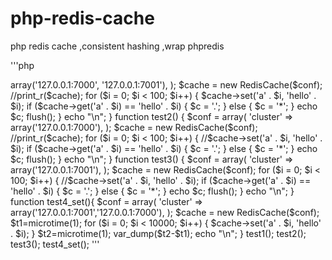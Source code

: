 # php-redis-cache
php redis cache ,consistent hashing ,wrap phpredis



'''php
<?php     
    include_once __DIR__ . '/RedisCache.php';
    
    
    function test1()
    {
        $conf = array(
            'cluster' => array('127.0.0.1:7000', '127.0.0.1:7001'),
    
        );
        $cache = new RedisCache($conf);
    
    
        //print_r($cache);
        for ($i = 0; $i < 100; $i++) {
            $cache->set('a' . $i, 'hello' . $i);
            if ($cache->get('a' . $i) == 'hello' . $i) {
                $c = '.';
            } else {
                $c = '*';
            }
            echo $c;
            flush();
        }
        echo "\n";
    
    }
    
    
    function test2()
    {
        $conf = array(
            'cluster' => array('127.0.0.1:7000'),
    
        );
        $cache = new RedisCache($conf);
    
    
        //print_r($cache);
        for ($i = 0; $i < 100; $i++) {
            //$cache->set('a' . $i, 'hello' . $i);
            if ($cache->get('a' . $i) == 'hello' . $i) {
                $c = '.';
            } else {
                $c = '*';
            }
            echo $c;
            flush();
        }
    
    
        echo "\n";
    }
    
    
    function test3()
    {
        $conf = array(
            'cluster' => array('127.0.0.1:7001'),
    
        );
        $cache = new RedisCache($conf);
    
        for ($i = 0; $i < 100; $i++) {
            //$cache->set('a' . $i, 'hello' . $i);
            if ($cache->get('a' . $i) == 'hello' . $i) {
                $c = '.';
            } else {
                $c = '*';
            }
            echo $c;
            flush();
        }
    
    
        echo "\n";
    
    }
    
    function test4_set(){
        $conf = array(
            'cluster' => array('127.0.0.1:7001','127.0.0.1:7000'),
        );
        $cache = new RedisCache($conf);
        $t1=microtime(1);
    
        for ($i = 0; $i < 10000; $i++) {
            $cache->set('a' . $i, 'hello' . $i);
        }
    
        $t2=microtime(1);
    
        var_dump($t2-$t1);
        echo "\n";
    }
    
    test1();
    test2();
    test3();
    test4_set();
'''